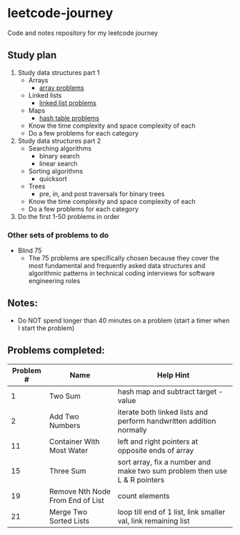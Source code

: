 # leetcode-journey
Code and notes repository for my leetcode journey

## Study plan
1. Study data structures part 1
   - Arrays
     - [array problems](https://leetcode.com/problem-list/array/)
   - Linked lists
     - [linked list problems](https://leetcode.com/problem-list/linked-list/)
   - Maps
     - [hash table problems](https://leetcode.com/problem-list/hash-table/)
   - Know the time complexity and space complexity of each
   - Do a few problems for each category
2. Study data structures part 2
   - Searching algorithms
     - binary search
     - linear search
   - Sorting algorithms
     - quicksort
   - Trees
     - pre, in, and post traversals for binary trees
   - Know the time complexity and space complexity of each
   - Do a few problems for each category
3. Do the first 1-50 problems in order

### Other sets of problems to do
- Blind 75
  - The 75 problems are specifically chosen because they cover the most fundamental and frequently asked data structures and algorithmic patterns in technical coding interviews for software engineering roles

## Notes:
- Do NOT spend longer than 40 minutes on a problem (start a timer when I start the problem)

## Problems completed:
| Problem # | Name                              | Help Hint                                                                                   |
|-----------|-----------------------------------|---------------------------------------------------------------------------------------------|
| 1         |  Two Sum                          | hash map and subtract target - value                                                        |
| 2         |  Add Two Numbers                  | iterate both linked lists and perform handwritten addition normally                         |
| 11        |  Container With Most Water        | left and right pointers at opposite ends of array                                           |
| 15        |  Three Sum                        | sort array, fix a number and make two sum problem then use L & R pointers                   |
| 19        |  Remove Nth Node From End of List | count elements                                                                              |
| 21        |  Merge Two Sorted Lists           | loop till end of 1 list, link smaller val, link remaining list                              |

